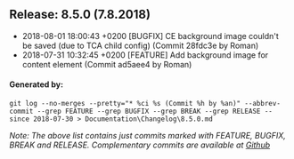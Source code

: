 ## Release: 8.5.0 (7.8.2018)

* 2018-08-01 18:00:43 +0200 [BUGFIX] CE background image couldn't be saved (due to TCA child config) (Commit 28fdc3e by Roman)
* 2018-07-31 10:32:45 +0200 [FEATURE] Add background image for content element (Commit ad5aee4 by Roman)


#### Generated by:
```
git log --no-merges --pretty="* %ci %s (Commit %h by %an)" --abbrev-commit --grep FEATURE --grep BUGFIX --grep BREAK --grep RELEASE --since 2018-07-30 > Documentation\Changelog\8.5.0.md
```

*Note: The above list contains just commits marked with FEATURE, BUGFIX, BREAK and RELEASE. Complementary commits are available at 
[Github](https://github.com/buechlerpro/typo3-pizpalue/commits/master)*